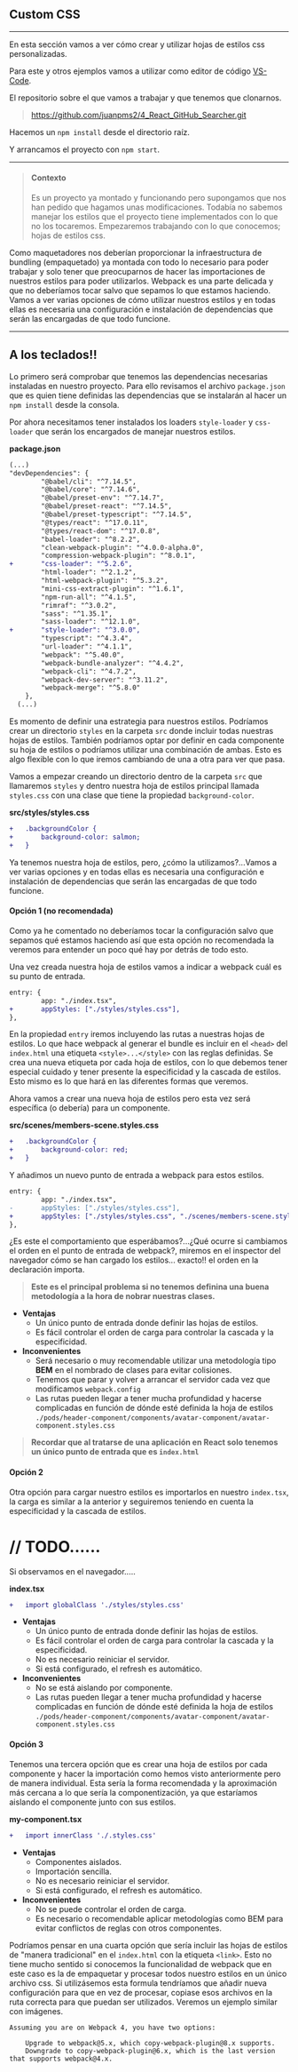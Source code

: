 ## Custom CSS

---

En esta sección vamos a ver cómo crear y utilizar hojas de estilos css personalizadas.

Para este y otros ejemplos vamos a utilizar como editor de código [VS-Code](https://code.visualstudio.com/).

El repositorio sobre el que vamos a trabajar y que tenemos que clonarnos.

> https://github.com/juanpms2/4_React_GitHub_Searcher.git

Hacemos un `npm install` desde el directorio raíz.

Y arrancamos el proyecto con `npm start`.

---

> #### Contexto
>
> Es un proyecto ya montado y funcionando pero supongamos que nos han pedido que hagamos unas modificaciones.
> Todabía no sabemos manejar los estilos que el proyecto tiene implementados con lo que no los tocaremos.
> Empezaremos trabajando con lo que conocemos; hojas de estilos css.

Como maquetadores nos deberían proporcionar la infraestructura de bundling (empaquetado) ya montada con todo lo necesario para poder trabajar y solo tener que preocuparnos de hacer las importaciones de nuestros estilos para poder utilizarlos.
Webpack es una parte delicada y que no deberíamos tocar salvo que sepamos lo que estamos haciendo.
Vamos a ver varias opciones de cómo utilizar nuestros estilos y en todas ellas es necesaria una configuración e instalación de dependencias que serán las encargadas de que todo funcione.

---

## A los teclados!!

Lo primero será comprobar que tenemos las dependencias necesarias instaladas en nuestro proyecto. Para ello revisamos el archivo `package.json` que es quien tiene definidas las dependencias que se instalarán al hacer un `npm install` desde la consola.

Por ahora necesitamos tener instalados los loaders `style-loader` y `css-loader` que serán los encargados de manejar nuestros estilos.

**package.json**

```diff
(...)
"devDependencies": {
		"@babel/cli": "^7.14.5",
		"@babel/core": "^7.14.6",
		"@babel/preset-env": "^7.14.7",
		"@babel/preset-react": "^7.14.5",
		"@babel/preset-typescript": "^7.14.5",
		"@types/react": "^17.0.11",
		"@types/react-dom": "^17.0.8",
		"babel-loader": "^8.2.2",
		"clean-webpack-plugin": "^4.0.0-alpha.0",
		"compression-webpack-plugin": "^8.0.1",
+		"css-loader": "^5.2.6",
		"html-loader": "^2.1.2",
		"html-webpack-plugin": "^5.3.2",
		"mini-css-extract-plugin": "^1.6.1",
		"npm-run-all": "^4.1.5",
		"rimraf": "^3.0.2",
		"sass": "^1.35.1",
		"sass-loader": "^12.1.0",
+		"style-loader": "^3.0.0",
		"typescript": "^4.3.4",
		"url-loader": "^4.1.1",
		"webpack": "^5.40.0",
		"webpack-bundle-analyzer": "^4.4.2",
		"webpack-cli": "^4.7.2",
		"webpack-dev-server": "^3.11.2",
		"webpack-merge": "^5.8.0"
	},
  (...)
```

Es momento de definir una estrategia para nuestros estilos. Podríamos crear un directorio `styles` en la carpeta `src` donde incluir todas nuestras hojas de estilos. También podríamos optar por definir en cada componente su hoja de estilos o podríamos utilizar una combinación de ambas. Esto es algo flexible con lo que iremos cambiando de una a otra para ver que pasa.

Vamos a empezar creando un directorio dentro de la carpeta `src` que llamaremos `styles` y dentro nuestra hoja de estilos principal llamada `styles.css` con una clase que tiene la propiedad `background-color`.

**src/styles/styles.css**

```diff
+   .backgroundColor {
+       background-color: salmon;
+   }
```

Ya tenemos nuestra hoja de estilos, pero, ¿cómo la utilizamos?...Vamos a ver varias opciones y en todas ellas es necesaria una configuración e instalación de dependencias que serán las encargadas de que todo funcione.

#### Opción 1 (no recomendada)

Como ya he comentado no deberíamos tocar la configuración salvo que sepamos qué estamos haciendo así que esta opción no recomendada la veremos para entender un poco qué hay por detrás de todo esto.

Una vez creada nuestra hoja de estilos vamos a indicar a webpack cuál es su punto de entrada.

```diff
entry: {
		app: "./index.tsx",
+		appStyles: ["./styles/styles.css"],
},
```

En la propiedad `entry` iremos incluyendo las rutas a nuestras hojas de estilos. Lo que hace webpack al generar el bundle es incluir en el `<head>` del `index.html` una etiqueta `<style>...</style>` con las reglas definidas. Se crea una nueva etiqueta por cada hoja de estilos, con lo que debemos tener especial cuidado y tener presente la especificidad y la cascada de estilos. Esto mismo es lo que hará en las diferentes formas que veremos.

Ahora vamos a crear una nueva hoja de estilos pero esta vez será específica (o debería) para un componente.

**src/scenes/members-scene.styles.css**

```diff
+   .backgroundColor {
+       background-color: red;
+   }
```

Y añadimos un nuevo punto de entrada a webpack para estos estilos.

```diff
entry: {
		app: "./index.tsx",
-		appStyles: ["./styles/styles.css"],
+		appStyles: ["./styles/styles.css", "./scenes/members-scene.styles.css"],
},
```

¿Es este el comportamiento que esperábamos?...¿Qué ocurre si cambiamos el orden en el punto de entrada de webpack?, miremos en el inspector del navegador cómo se han cargado los estilos... exacto!! el orden en la declaración importa.

> **Este es el principal problema si no tenemos definina una buena metodología a la hora de nobrar nuestras clases.**

- **Ventajas**
  - Un único punto de entrada donde definir las hojas de estilos.
  - Es fácil controlar el orden de carga para controlar la cascada y la especificidad.
- **Inconvenientes**
  - Será necesario o muy recomendable utilizar una metodología tipo **BEM** en el nombrado de clases para evitar colisiones.
  - Tenemos que parar y volver a arrancar el servidor cada vez que modificamos `webpack.config`
  - Las rutas pueden llegar a tener mucha profundidad y hacerse complicadas en función de dónde esté definida la hoja de estilos `./pods/header-component/components/avatar-component/avatar-component.styles.css`

> **Recordar que al tratarse de una aplicación en React solo tenemos un único punto de entrada que es `index.html`**

#### Opción 2

Otra opción para cargar nuestro estilos es importarlos en nuestro `index.tsx`, la carga es similar a la anterior y seguiremos teniendo en cuenta la especificidad y la cascada de estilos.

# // TODO......

Si observamos en el navegador.....

**index.tsx**

```diff
+   import globalClass './styles/styles.css'
```

- **Ventajas**
  - Un único punto de entrada donde definir las hojas de estilos.
  - Es fácil controlar el orden de carga para controlar la cascada y la especificidad.
  - No es necesario reiniciar el servidor.
  - Si está configurado, el refresh es automático.
- **Inconvenientes**
  - No se está aislando por componente.
  - Las rutas pueden llegar a tener mucha profundidad y hacerse complicadas en función de dónde esté definida la hoja de estilos `./pods/header-component/components/avatar-component/avatar-component.styles.css`

#### Opción 3

Tenemos una tercera opción que es crear una hoja de estilos por cada componente y hacer la importación como hemos visto anteriormente pero de manera individual. Esta sería la forma recomendada y la aproximación más cercana a lo que sería la componentización, ya que estaríamos aislando el componente junto con sus estilos.

**my-component.tsx**

```diff
+   import innerClass './.styles.css'
```

- **Ventajas**
  - Componentes aislados.
  - Importación sencilla.
  - No es necesario reiniciar el servidor.
  - Si está configurado, el refresh es automático.
- **Inconvenientes**
  - No se puede controlar el orden de carga.
  - Es necesario o recomendable aplicar metodologías como BEM para evitar conflictos de reglas con otros componentes.

Podríamos pensar en una cuarta opción que sería incluir las hojas de estilos de "manera tradicional" en el `index.html` con la etiqueta `<link>`. Esto no tiene mucho sentido si conocemos la funcionalidad de webpack que en este caso es la de empaquetar y procesar todos nuestro estilos en un único archivo css. Si utilizásemos esta formula tendríamos que añadir nueva configuración para que en vez de procesar, copiase esos archivos en la ruta correcta para que puedan ser utilizados. Veremos un ejemplo similar con imágenes.

```
Assuming you are on Webpack 4, you have two options:

    Upgrade to webpack@5.x, which copy-webpack-plugin@8.x supports.
    Downgrade to copy-webpack-plugin@6.x, which is the last version that supports webpack@4.x.

```

